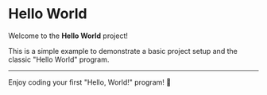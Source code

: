 # Hello World

Welcome to the **Hello World** project!

This is a simple example to demonstrate a basic project setup and the classic "Hello World" program.

---
Enjoy coding your first "Hello, World!" program! 🚀